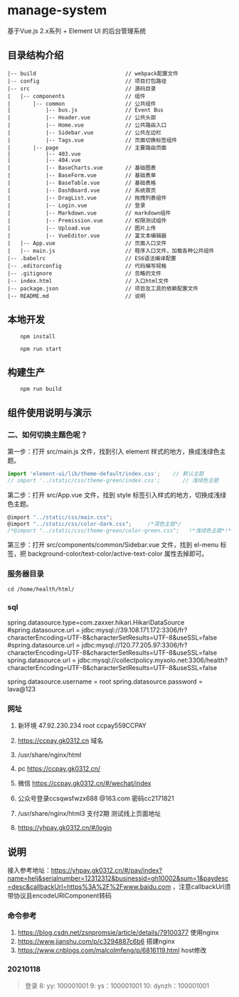 # manage-system #
基于Vue.js 2.x系列 + Element UI 的后台管理系统

## 目录结构介绍 ##

	|-- build                            // webpack配置文件
	|-- config                           // 项目打包路径
	|-- src                              // 源码目录
	|   |-- components                   // 组件
	|       |-- common                   // 公共组件
	|           |-- bus.js           	 // Event Bus
	|           |-- Header.vue           // 公共头部
	|           |-- Home.vue           	 // 公共路由入口
	|           |-- Sidebar.vue          // 公共左边栏
	|           |-- Tags.vue           	 // 页面切换标签组件
	|       |-- page                   	 // 主要路由页面
	|           |-- 403.vue
	|           |-- 404.vue
	|           |-- BaseCharts.vue       // 基础图表
	|           |-- BaseForm.vue         // 基础表单
	|           |-- BaseTable.vue        // 基础表格
	|           |-- DashBoard.vue        // 系统首页
	|           |-- DragList.vue         // 拖拽列表组件
	|           |-- Login.vue          	 // 登录
	|           |-- Markdown.vue         // markdown组件
	|           |-- Premission.vue       // 权限测试组件
	|           |-- Upload.vue           // 图片上传
	|           |-- VueEditor.vue        // 富文本编辑器
	|   |-- App.vue                      // 页面入口文件
	|   |-- main.js                      // 程序入口文件，加载各种公共组件
	|-- .babelrc                         // ES6语法编译配置
	|-- .editorconfig                    // 代码编写规格
	|-- .gitignore                       // 忽略的文件
	|-- index.html                       // 入口html文件
	|-- package.json                     // 项目及工具的依赖配置文件
	|-- README.md                        // 说明

## 本地开发 ##
```
	npm install

	npm run start
```
## 构建生产 ##

```
	npm run build
```

## 组件使用说明与演示 ##

### 二、如何切换主题色呢？ ###

第一步：打开 src/main.js 文件，找到引入 element 样式的地方，换成浅绿色主题。

```javascript
import 'element-ui/lib/theme-default/index.css';    // 默认主题
// import '../static/css/theme-green/index.css';       // 浅绿色主题
```

第二步：打开 src/App.vue 文件，找到 style 标签引入样式的地方，切换成浅绿色主题。

```javascript
@import "../static/css/main.css";
@import "../static/css/color-dark.css";     /*深色主题*/
/*@import "../static/css/theme-green/color-green.css";   !*浅绿色主题*!*/
```

第三步：打开 src/components/common/Sidebar.vue 文件，找到 el-menu 标签，把 background-color/text-color/active-text-color 属性去掉即可。

### 服务器目录
```
cd /home/health/html/
```
### sql
spring.datasource.type=com.zaxxer.hikari.HikariDataSource
#spring.datasource.url = jdbc\:mysql\://39.108.171.172\:3306/fr?characterEncoding\=UTF-8&characterSetResults\=UTF-8&useSSL\=false
#spring.datasource.url = jdbc\:mysql\://120.77.205.97\:3306/fr?characterEncoding\=UTF-8&characterSetResults\=UTF-8&useSSL\=false
spring.datasource.url = jdbc\:mysql\://collectpolicy.myxolo.net\:3306/health?characterEncoding\=UTF-8&amp;characterSetResults\=UTF-8&amp;useSSL\=false

spring.datasource.username = root
spring.datasource.password = lava@123



### 网址
1. 新环境  47.92.230.234   root    ccpay559CCPAY
2. https://ccpay.gk0312.cn 域名
3. /usr/share/nginx/html
4. pc https://ccpay.gk0312.cn/
5. 微信 https://ccpay.gk0312.cn/#/wechat/index
6. 公众号登录ccsqwsfwzx688 @163.com  密码cc2171821

7. /usr/share/nginx/html3  支付2期 测试线上页面地址
8. https://yhpay.gk0312.cn/#/login


## 说明
接入参考地址：https://yhpay.gk0312.cn/#/pay/index?name=helj&serialnumber=12312312&businessid=gh10002&sum=1&paydesc=desc&callbackUrl=https%3A%2F%2Fwww.baidu.com ，注意callbackUrl须带协议且encodeURIComponent转码



### 命令参考
1. https://blog.csdn.net/zsnpromsie/article/details/79100377   使用nginx
2. https://www.jianshu.com/p/c3294887c6b6 搭建nginx
3. https://www.cnblogs.com/malcolmfeng/p/6816119.html host修改

### 20210118
> 登录
8:
yy: 100001001
9:
ys：100001001
10:
dynzh：100001001